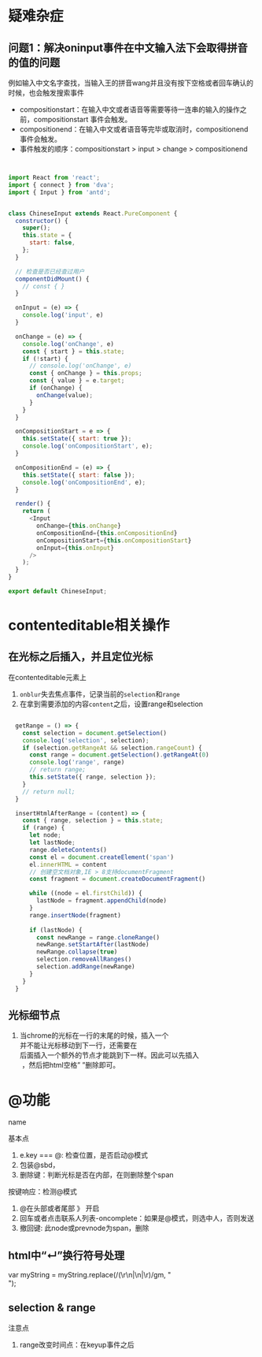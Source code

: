 # 疑难杂症

## 问题1：解决oninput事件在中文输入法下会取得拼音的值的问题
例如输入中文名字查找，当输入王的拼音wang并且没有按下空格或者回车确认的时候，也会触发搜索事件

- compositionstart：在输入中文或者语音等需要等待一连串的输入的操作之前，compositionstart 事件会触发。 
- compositionend：在输入中文或者语音等完毕或取消时，compositionend 事件会触发。
- 事件触发的顺序：compositionstart > input > change > compositionend

```js


import React from 'react';
import { connect } from 'dva';
import { Input } from 'antd';


class ChineseInput extends React.PureComponent {
  constructor() {
    super();
    this.state = {
      start: false,
    };
  }

  // 检查是否已经查过用户
  componentDidMount() {
    // const { }
  }

  onInput = (e) => {
    console.log('input', e)
  }

  onChange = (e) => {
    console.log('onChange', e)
    const { start } = this.state;
    if (!start) {
      // console.log('onChange', e)
      const { onChange } = this.props;
      const { value } = e.target;
      if (onChange) {
        onChange(value);
      }
    } 
  }

  onCompositionStart = e => {
    this.setState({ start: true });
    console.log('onCompositionStart', e);
  }

  onCompositionEnd = (e) => {
    this.setState({ start: false });
    console.log('onCompositionEnd', e);
  }

  render() {
    return (
      <Input
        onChange={this.onChange}
        onCompositionEnd={this.onCompositionEnd}
        onCompositionStart={this.onCompositionStart}
        onInput={this.onInput}
      />
    );
  }
}

export default ChineseInput;

```

# contenteditable相关操作

## 在光标之后插入，并且定位光标
在contenteditable元素上
1. `onblur`失去焦点事件，记录当前的`selection`和`range`
2. 在拿到需要添加的内容`content`之后，设置range和selection

```js

  getRange = () => {
    const selection = document.getSelection()
    console.log('selection', selection);
    if (selection.getRangeAt && selection.rangeCount) {
      const range = document.getSelection().getRangeAt(0)
      console.log('range', range)
      // return range;
      this.setState({ range, selection });
    }
    // return null;
  }

  insertHtmlAfterRange = (content) => {
    const { range, selection } = this.state;
    if (range) {
      let node;
      let lastNode;
      range.deleteContents()
      const el = document.createElement('span')
      el.innerHTML = content
      // 创建空文档对象,IE > 8支持documentFragment
      const fragment = document.createDocumentFragment()

      while ((node = el.firstChild)) {
        lastNode = fragment.appendChild(node)
      }
      range.insertNode(fragment)
    
      if (lastNode) {
        const newRange = range.cloneRange()
        newRange.setStartAfter(lastNode)
        newRange.collapse(true)
        selection.removeAllRanges()
        selection.addRange(newRange)
      }
    }
  }
```

## 光标细节点
1. 当chrome的光标在一行的末尾的时候，插入一个<br/>并不能让光标移动到下一行，还需要在<br/>后面插入一个额外的节点才能跳到下一样。因此可以先插入<br/>&nbsp;，然后把html空格”&nbsp;”删除即可。


# @功能
<span user='hxid'>name</span>

基本点
1. e.key === @: 检查位置，是否启动@模式
2. 包装@sbd，
2. 删除键：判断光标是否在内部，在则删除整个span

按键响应：检测@模式
1. @在头部或者尾部 》 开启
2. 回车或者点击联系人列表-oncomplete：如果是@模式，则选中人，否则发送
3. 撤回键: 此node或prevnode为span，删除

## html中“↵”换行符号处理
var myString = myString.replace(/(\r\n|\n|\r)/gm, "<br />");

## selection & range

注意点
1. range改变时间点：在keyup事件之后
